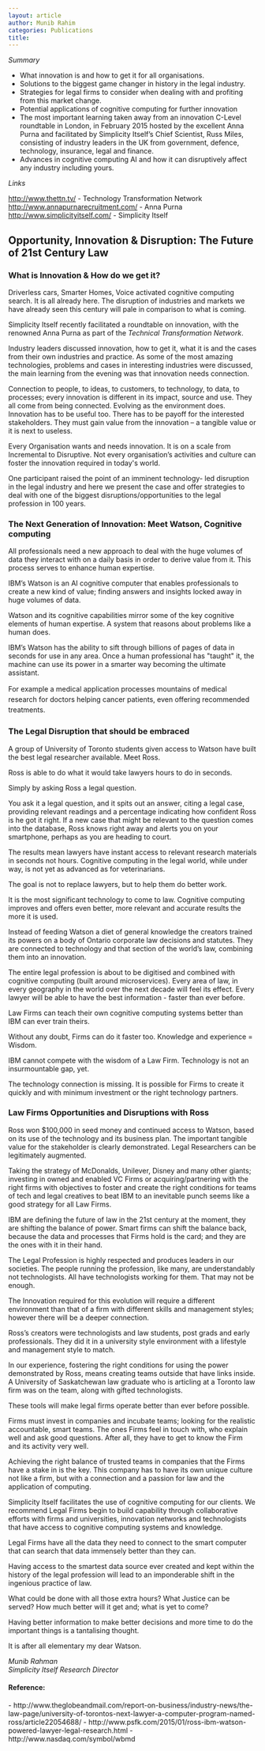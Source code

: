 ```yaml
---
layout: article
author: Munib Rahim
categories: Publications
title:
---
```


<em>Summary</em>
<ul>
	<li>What innovation is and how to get it for all organisations.</li>
	<li>Solutions to the biggest game changer in history in the legal industry.</li>
	<li>Strategies for legal firms to consider when dealing with and profiting from this market change.</li>
	<li>Potential applications of cognitive computing for further innovation</li>
	<li>The most important learning taken away from an innovation C-Level roundtable in London, in February 2015 hosted by the excellent Anna Purna and facilitated by Simplicity Itself’s Chief Scientist, Russ Miles, consisting of industry leaders in the UK from government, defence, technology, insurance, legal and finance.</li>
	<li>Advances in cognitive computing AI and how it can disruptively affect any industry including yours.</li>
</ul>
<em>Links</em>

<a href="http://www.thettn.tv/" target="_blank">http://www.thettn.tv/ - Technology Transformation Network</a>
<a href="http://www.annapurnarecruitment.com/" target="_blank">http://www.annapurnarecruitment.com/ - Anna Purna</a>
<a href="http://www.simplicityitself.com/" target="_blank">http://www.simplicityitself.com/ - Simplicity Itself</a>
<h2>Opportunity, Innovation &amp; Disruption: The Future of 21st Century Law</h2>
<h3>What is Innovation &amp; How do we get it?</h3>
Driverless cars, Smarter Homes, Voice activated cognitive computing search. It is all already here. The disruption of industries and markets we have already seen this century will pale in comparison to what is coming.

Simplicity Itself recently facilitated a roundtable on innovation, with the renowned Anna Purna as part of the <em>Technical Transformation Network</em>.

Industry leaders discussed innovation, how to get it, what it is and the cases from their own industries and practice.
As some of the most amazing technologies, problems and cases in interesting industries were discussed, the main learning from the evening was that innovation needs connection.

Connection to people, to ideas, to customers, to technology, to data, to processes; every innovation is different in its impact, source and use. They all come from being connected. Evolving as the environment does.
Innovation has to be useful too. There has to be payoff for the interested stakeholders. They must gain value from the innovation – a tangible value or it is next to useless.

Every Organisation wants and needs innovation. It is on a scale from Incremental to Disruptive. Not every organisation’s activities and culture can foster the innovation required in today's world.

One participant raised the point of an imminent technology- led disruption in the legal industry and here we present the case and offer strategies to deal with one of the biggest disruptions/opportunities to the legal profession in 100 years.
<h3>The Next Generation of Innovation: Meet Watson, Cognitive computing</h3>
All professionals need a new approach to deal with the huge volumes of data they interact with on a daily basis in order to derive value from it. This process serves to enhance human expertise.

IBM’s Watson is an AI cognitive computer that enables professionals to create a new kind of value; finding answers and insights locked away in huge volumes of data.

Watson and its cognitive capabilities mirror some of the key cognitive elements of human expertise. A system that reasons about problems like a human does.

IBM’s Watson has the ability to sift through billions of pages of data in seconds for use in any area. Once a human professional has "taught" it, the machine can use its power in a smarter way becoming the ultimate assistant.

<span style="line-height: 1.5;">For example a medical application processes mountains of medical research for doctors helping cancer patients, even offering recommended treatments.</span>
<h3>The Legal Disruption that should be embraced</h3>
A group of University of Toronto students given access to Watson have built the best legal researcher available.
Meet Ross.

Ross is able to do what it would take lawyers hours to do in seconds.

Simply by asking Ross a legal question.

You ask it a legal question, and it spits out an answer, citing a legal case, providing relevant readings and a percentage indicating how confident Ross is he got it right. If a new case that might be relevant to the question comes into the database, Ross knows right away and alerts you on your smartphone, perhaps as you are heading to court.

The results mean lawyers have instant access to relevant research materials in seconds not hours.
Cognitive computing in the legal world, while under way, is not yet as advanced as for veterinarians.

The goal is not to replace lawyers, but to help them do better work.

It is the most significant technology to come to law. Cognitive computing improves and offers even better, more relevant and accurate results the more it is used.

Instead of feeding Watson a diet of general knowledge the creators trained its powers on a body of Ontario corporate law decisions and statutes. They are connected to technology and that section of the world’s law, combining them into an innovation.

The entire legal profession is about to be digitised and combined with cognitive computing (built around microservices). Every area of law, in every geography in the world over the next decade will feel its effect. Every lawyer will be able to have the best information - faster than ever before.

Law Firms can teach their own cognitive computing systems better than IBM can ever train theirs.

Without any doubt, Firms can do it faster too. Knowledge and experience = Wisdom.

IBM cannot compete with the wisdom of a Law Firm. Technology is not an insurmountable gap, yet.

The technology connection is missing. It is possible for Firms to create it quickly and with minimum investment or the right technology partners.
<h3>Law Firms Opportunities and Disruptions with Ross</h3>
Ross won $100,000 in seed money and continued access to Watson, based on its use of the technology and its business plan. The important tangible value for the stakeholder is clearly demonstrated. Legal Researchers can be legitimately augmented.

Taking the strategy of McDonalds, Unilever, Disney and many other giants; investing in owned and enabled VC Firms or acquiring/partnering with the right firms with objectives to foster and create the right conditions for teams of tech and legal creatives to beat IBM to an inevitable punch seems like a good strategy for all Law Firms.

IBM are defining the future of law in the 21st century at the moment, they are shifting the balance of power. Smart firms can shift the balance back, because the data and processes that Firms hold is the card; and they are the ones with it in their hand.

The Legal Profession is highly respected and produces leaders in our societies. The people running the profession, like many, are understandably not technologists. All have technologists working for them. That may not be enough.

The Innovation required for this evolution will require a different environment than that of a firm with different skills and management styles; however there will be a deeper connection.

Ross’s creators were technologists and law students, post grads and early professionals. They did it in a university style environment with a lifestyle and management style to match.

In our experience, fostering the right conditions for using the power demonstrated by Ross, means creating teams outside that have links inside. A University of Saskatchewan law graduate who is articling at a Toronto law firm was on the team, along with gifted technologists.

These tools will make legal firms operate better than ever before possible.

Firms must invest in companies and incubate teams; looking for the realistic accountable, smart teams. The ones Firms feel in touch with, who explain well and ask good questions. After all, they have to get to know the Firm and its activity very well.

Achieving the right balance of trusted teams in companies that the Firms have a stake in is the key. This company has to have its own unique culture not like a firm, but with a connection and a passion for law and the application of computing.

Simplicity Itself facilitates the use of cognitive computing for our clients. We recommend Legal Firms begin to build capability through collaborative efforts with firms and universities, innovation networks and technologists that have access to cognitive computing systems and knowledge.

Legal Firms have all the data they need to connect to the smart computer that can search that data immensely better than they can.

Having access to the smartest data source ever created and kept within the history of the legal profession will lead to an imponderable shift in the ingenious practice of law.

What could be done with all those extra hours? What Justice can be served? How much better will it get and; what is yet to come?

Having better information to make better decisions and more time to do the important things is a tantalising thought.

It is after all elementary my dear Watson.

<em>Munib Rahman<br/>
Simplicity Itself Research Director</em>

<h4>Reference:</h4>
- http://www.theglobeandmail.com/report-on-business/industry-news/the-law-page/university-of-torontos-next-lawyer-a-computer-program-named-ross/article22054688/
- http://www.psfk.com/2015/01/ross-ibm-watson-powered-lawyer-legal-research.html
- http://www.nasdaq.com/symbol/wbmd